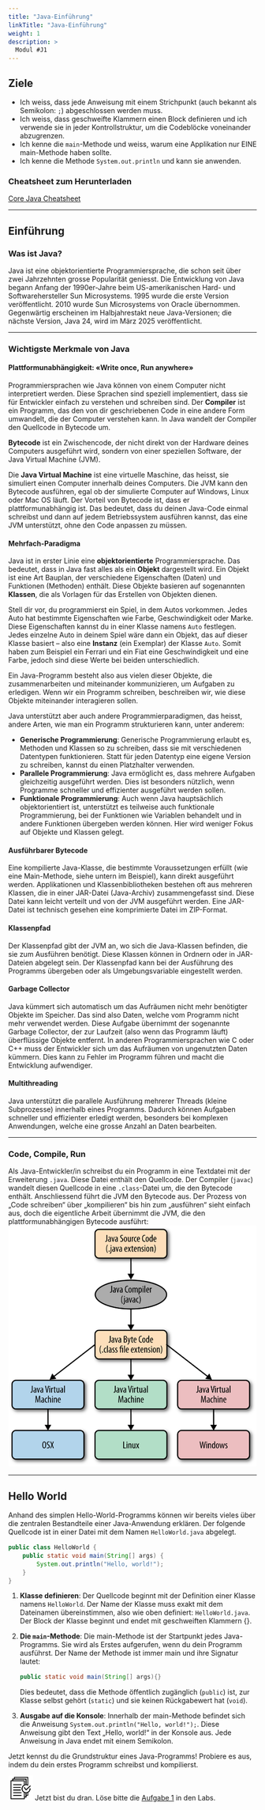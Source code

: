 ```yaml
---
title: "Java-Einführung"
linkTitle: "Java-Einführung"
weight: 1
description: >
  Modul #J1
---
```


## Ziele

- Ich weiss, dass jede Anweisung mit einem Strichpunkt (auch bekannt als Semikolon: `;`) abgeschlossen werden muss.
- Ich weiss, dass geschweifte Klammern einen Block definieren und ich verwende sie in jeder Kontrollstruktur, um die Codeblöcke voneinander abzugrenzen.
- Ich kenne die `main`-Methode und weiss, warum eine Applikation nur EINE main-Methode haben sollte.
- Ich kenne die Methode `System.out.println` und kann sie anwenden.

### Cheatsheet zum Herunterladen

[Core Java Cheatsheet](./resources/cheatsheet.pdf)

---

## Einführung

### Was ist Java?

Java ist eine objektorientierte Programmiersprache, die schon seit über zwei Jahrzehnten grosse Popularität geniesst.
Die Entwicklung von Java begann Anfang der 1990er-Jahre beim US-amerikanischen Hard- und Softwarehersteller Sun Microsystems.
1995 wurde die erste Version veröffentlicht. 2010 wurde Sun Microsystems von Oracle übernommen.
Gegenwärtig erscheinen im Halbjahrestakt neue Java-Versionen; die nächste Version, Java 24, wird im März 2025 veröffentlicht.

---

### Wichtigste Merkmale von Java

#### Plattformunabhängigkeit: «Write once, Run anywhere»

Programmiersprachen wie Java können von einem Computer nicht interpretiert werden. Diese Sprachen sind speziell implementiert, dass sie für Entwickler einfach zu verstehen und schreiben sind.
Der **Compiler** ist ein Programm, das den von dir geschriebenen Code in eine andere Form umwandelt, die der Computer verstehen kann.
In Java wandelt der Compiler den Quellcode in Bytecode um.

**Bytecode** ist ein Zwischencode, der nicht direkt von der Hardware deines Computers ausgeführt wird, sondern von einer speziellen Software, der Java Virtual Machine (JVM).

Die **Java Virtual Machine** ist eine virtuelle Maschine, das heisst, sie simuliert einen Computer innerhalb deines Computers.
Die JVM kann den Bytecode ausführen, egal ob der simulierte Computer auf Windows, Linux oder Mac OS läuft.
Der Vorteil von Bytecode ist, dass er plattformunabhängig ist.
Das bedeutet, dass du deinen Java-Code einmal schreibst und dann auf jedem Betriebssystem ausführen kannst, das eine JVM unterstützt, ohne den Code anpassen zu müssen.

#### Mehrfach-Paradigma

Java ist in erster Linie eine **objektorientierte** Programmiersprache.
Das bedeutet, dass in Java fast alles als ein **Objekt** dargestellt wird.
Ein Objekt ist eine Art Bauplan, der verschiedene Eigenschaften (Daten) und Funktionen (Methoden) enthält.
Diese Objekte basieren auf sogenannten **Klassen**, die als Vorlagen für das Erstellen von Objekten dienen.

Stell dir vor, du programmierst ein Spiel, in dem Autos vorkommen.
Jedes Auto hat bestimmte Eigenschaften wie Farbe, Geschwindigkeit oder Marke.
Diese Eigenschaften kannst du in einer Klasse namens `Auto` festlegen.
Jedes einzelne Auto in deinem Spiel wäre dann ein Objekt, das auf dieser Klasse basiert – also eine **Instanz** (ein Exemplar) der Klasse `Auto`.
Somit haben zum Beispiel ein Ferrari und ein Fiat eine Geschwindigkeit und eine Farbe, jedoch sind diese Werte bei beiden unterschiedlich.

Ein Java-Programm besteht also aus vielen dieser Objekte, die zusammenarbeiten und miteinander kommunizieren, um Aufgaben zu erledigen.
Wenn wir ein Programm schreiben, beschreiben wir, wie diese Objekte miteinander interagieren sollen.

Java unterstützt aber auch andere Programmierparadigmen, das heisst, andere Arten, wie man ein Programm strukturieren kann, unter anderem:

- **Generische Programmierung**: Generische Programmierung erlaubt es, Methoden und Klassen so zu schreiben, dass sie mit verschiedenen Datentypen funktionieren. Statt für jeden Datentyp eine eigene Version zu schreiben, kannst du einen Platzhalter verwenden.
- **Parallele Programmierung**: Java ermöglicht es, dass mehrere Aufgaben gleichzeitig ausgeführt werden. Dies ist besonders nützlich, wenn Programme schneller und effizienter ausgeführt werden sollen.
- **Funktionale Programmierung**: Auch wenn Java hauptsächlich objektorientiert ist, unterstützt es teilweise auch funktionale Programmierung, bei der Funktionen wie Variablen behandelt und in andere Funktionen übergeben werden können. Hier wird weniger Fokus auf Objekte und Klassen gelegt.

#### Ausführbarer Bytecode

Eine kompilierte Java-Klasse, die bestimmte Voraussetzungen erfüllt (wie eine Main-Methode, siehe untern im Beispiel), kann direkt ausgeführt werden.
Applikationen und Klassenbibliotheken bestehen oft aus mehreren Klassen, die in einer JAR-Datei (Java-Archiv) zusammengefasst sind.
Diese Datei kann leicht verteilt und von der JVM ausgeführt werden. Eine JAR-Datei ist technisch gesehen eine komprimierte Datei im ZIP-Format.

#### Klassenpfad

Der Klassenpfad gibt der JVM an, wo sich die Java-Klassen befinden, die sie zum Ausführen benötigt.
Diese Klassen können in Ordnern oder in JAR-Dateien abgelegt sein.
Der Klassenpfad kann bei der Ausführung des Programms übergeben oder als Umgebungsvariable eingestellt werden.

#### Garbage Collector

Java kümmert sich automatisch um das Aufräumen nicht mehr benötigter Objekte im Speicher. Das sind also Daten, welche vom Programm nicht mehr verwendet werden.
Diese Aufgabe übernimmt der sogenannte Garbage Collector, der zur Laufzeit (also wenn das Programm läuft) überflüssige Objekte entfernt.
In anderen Programmiersprachen wie C oder C++ muss der Entwickler sich um das Aufräumen von ungenutzten Daten kümmern.
Dies kann zu Fehler im Programm führen und macht die Entwicklung aufwendiger.

#### Multithreading

Java unterstützt die parallele Ausführung mehrerer Threads (kleine Subprozesse) innerhalb eines Programms.
Dadurch können Aufgaben schneller und effizienter erledigt werden, besonders bei komplexen Anwendungen, welche eine grosse Anzahl an Daten bearbeiten.

---

### Code, Compile, Run

Als Java-Entwickler/in schreibst du ein Programm in eine Textdatei mit der Erweiterung `.java`.
Diese Datei enthält den Quellcode.
Der Compiler (`javac`) wandelt diesen Quellcode in eine `.class`-Datei um, die den Bytecode enthält.
Anschliessend führt die JVM den Bytecode aus.
Der Prozess von „Code schreiben“ über „kompilieren“ bis hin zum „ausführen“ sieht einfach aus, doch die eigentliche Arbeit übernimmt die JVM, die den plattformunabhängigen Bytecode ausführt:
![](./images/code-compile-run.png)

---

## Hello World

Anhand des simplen Hello-World-Programms können wir bereits vieles über die zentralen Bestandteile einer Java-Anwendung erklären. Der folgende Quellcode ist in einer Datei mit dem Namen `HelloWorld.java` abgelegt.

```java
public class HelloWorld {
    public static void main(String[] args) {
        System.out.println("Hello, world!");
    }
}
```

1. **Klasse definieren**: Der Quellcode beginnt mit der Definition einer Klasse namens `HelloWorld`. Der Name der Klasse muss exakt mit dem Dateinamen übereinstimmen, also wie oben definiert: `HelloWorld.java`. Der Block der Klasse beginnt und endet mit geschweiften Klammern {}.

2. **Die `main`-Methode**: Die main-Methode ist der Startpunkt jedes Java-Programms. Sie wird als Erstes aufgerufen, wenn du dein Programm ausführst. Der Name der Methode ist immer main und ihre Signatur lautet:

   ```java
   public static void main(String[] args){}
   ```

   Dies bedeutet, dass die Methode öffentlich zugänglich (`public`) ist, zur Klasse selbst gehört (`static`) und sie keinen Rückgabewert hat (`void`).

3. **Ausgabe auf die Konsole**: Innerhalb der main-Methode befindet sich die Anweisung `System.out.println("Hello, world!");`. Diese Anweisung gibt den Text „Hello, world!“ in der Konsole aus. Jede Anweisung in Java endet mit einem Semikolon.

Jetzt kennst du die Grundstruktur eines Java-Programms! Probiere es aus, indem du dein erstes Programm schreibst und kompilierst.

![task1](/images/task.png) Jetzt bist du dran. Löse bitte die [Aufgabe 1](../../../../labs/L02_java/L03_java-grundlagen/L01_basicexercises/#aufgabe-1---ausgaben-auf-die-kommandozeile) in den Labs.
